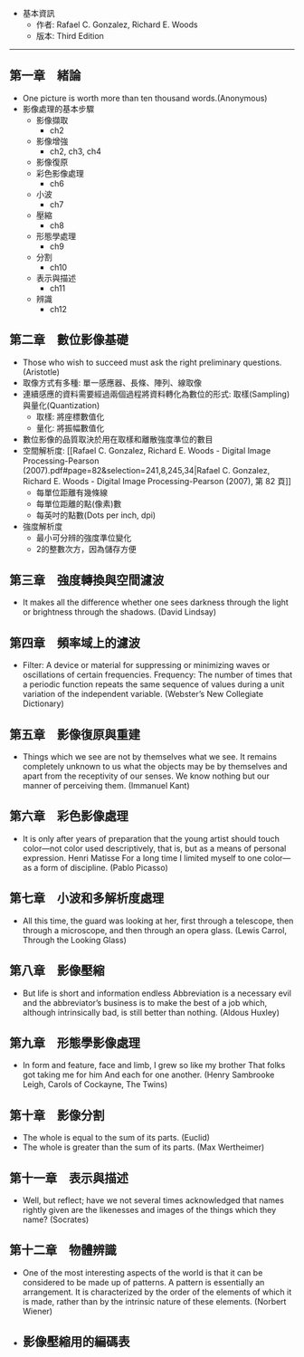 - 基本資訊
	- 作者: Rafael C. Gonzalez, Richard E. Woods
	- 版本: Third Edition

--- 

## 第一章　緒論
- One picture is worth more than ten thousand words.(Anonymous)
- 影像處理的基本步驟
	- 影像擷取
		- ch2
	- 影像增強
		- ch2, ch3, ch4
	- 影像復原
	- 彩色影像處理
		- ch6 
	- 小波
		- ch7
	- 壓縮
		- ch8
	- 形態學處理
		- ch9
	- 分割
		- ch10
	- 表示與描述
		- ch11
	- 辨識
		- ch12
## 第二章　數位影像基礎
- Those who wish to succeed must ask the right preliminary questions. (Aristotle)
- 取像方式有多種: 單一感應器、長條、陣列、線取像
- 連續感應的資料需要經過兩個過程將資料轉化為數位的形式: 取樣(Sampling)與量化(Quantization)
	- 取樣: 將座標數值化
	- 量化: 將振幅數值化
- 數位影像的品質取決於用在取樣和離散強度準位的數目 
- 空間解析度: [[Rafael C. Gonzalez, Richard E. Woods - Digital Image Processing-Pearson (2007).pdf#page=82&selection=241,8,245,34|Rafael C. Gonzalez, Richard E. Woods - Digital Image Processing-Pearson (2007), 第 82 頁]]
	- 每單位距離有幾條線
	- 每單位距離的點(像素)數
	- 每英吋的點數(Dots per inch, dpi)
- 強度解析度
	- 最小可分辨的強度準位變化
	- 2的整數次方，因為儲存方便
## 第三章　強度轉換與空間濾波
- It makes all the difference whether one sees darkness through the light or brightness through the shadows. (David Lindsay)
## 第四章　頻率域上的濾波
- Filter: A device or material for suppressing or minimizing waves or oscillations of certain frequencies. Frequency: The number of times that a periodic function repeats the same sequence of values during a unit variation of the independent variable. (Webster’s New Collegiate Dictionary)
## 第五章　影像復原與重建
- Things which we see are not by themselves what we see. It remains completely unknown to us what the objects may be by themselves and apart from the receptivity of our senses. We know nothing but our manner of perceiving them. (Immanuel Kant)
## 第六章　彩色影像處理
- It is only after years of preparation that the young artist should touch color—not color used descriptively, that is, but as a means of personal expression. Henri Matisse For a long time I limited myself to one color—as a form of discipline. (Pablo Picasso)
## 第七章　小波和多解析度處理
- All this time, the guard was looking at her, first through a telescope, then through a microscope, and then through an opera glass. (Lewis Carrol, Through the Looking Glass)
## 第八章　影像壓縮
- But life is short and information endless Abbreviation is a necessary evil and the abbreviator’s business is to make the best of a job which, although intrinsically bad, is still better than nothing. (Aldous Huxley)
## 第九章　形態學影像處理
- In form and feature, face and limb, I grew so like my brother That folks got taking me for him And each for one another. (Henry Sambrooke Leigh, Carols of Cockayne, The Twins)
## 第十章　影像分割
- The whole is equal to the sum of its parts. (Euclid) 
- The whole is greater than the sum of its parts. (Max Wertheimer)
## 第十一章　表示與描述
- Well, but reflect; have we not several times acknowledged that names rightly given are the likenesses and images of the things which they name? (Socrates)
## 第十二章　物體辨識
- One of the most interesting aspects of the world is that it can be considered to be made up of patterns. A pattern is essentially an arrangement. It is characterized by the order of the elements of which it is made, rather than by the intrinsic nature of these elements. (Norbert Wiener)
- 影像壓縮用的編碼表
	- 

